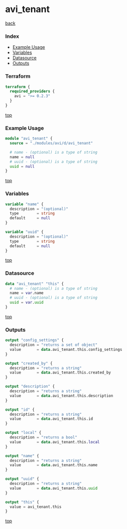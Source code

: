 # avi_tenant

[back](../avi.md)

### Index

- [Example Usage](#example-usage)
- [Variables](#variables)
- [Datasource](#datasource)
- [Outputs](#outputs)

### Terraform

```terraform
terraform {
  required_providers {
    avi = ">= 0.2.3"
  }
}
```

[top](#index)

### Example Usage

```terraform
module "avi_tenant" {
  source = "./modules/avi/d/avi_tenant"

  # name - (optional) is a type of string
  name = null
  # uuid - (optional) is a type of string
  uuid = null
}
```

[top](#index)

### Variables

```terraform
variable "name" {
  description = "(optional)"
  type        = string
  default     = null
}

variable "uuid" {
  description = "(optional)"
  type        = string
  default     = null
}
```

[top](#index)

### Datasource

```terraform
data "avi_tenant" "this" {
  # name - (optional) is a type of string
  name = var.name
  # uuid - (optional) is a type of string
  uuid = var.uuid
}
```

[top](#index)

### Outputs

```terraform
output "config_settings" {
  description = "returns a set of object"
  value       = data.avi_tenant.this.config_settings
}

output "created_by" {
  description = "returns a string"
  value       = data.avi_tenant.this.created_by
}

output "description" {
  description = "returns a string"
  value       = data.avi_tenant.this.description
}

output "id" {
  description = "returns a string"
  value       = data.avi_tenant.this.id
}

output "local" {
  description = "returns a bool"
  value       = data.avi_tenant.this.local
}

output "name" {
  description = "returns a string"
  value       = data.avi_tenant.this.name
}

output "uuid" {
  description = "returns a string"
  value       = data.avi_tenant.this.uuid
}

output "this" {
  value = avi_tenant.this
}
```

[top](#index)